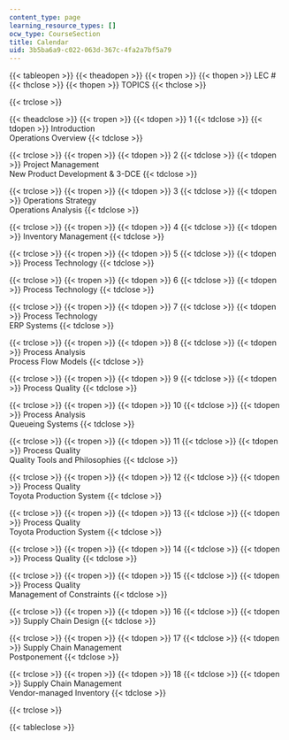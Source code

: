 ```yaml
---
content_type: page
learning_resource_types: []
ocw_type: CourseSection
title: Calendar
uid: 3b5ba6a9-c022-063d-367c-4fa2a7bf5a79
---
```


{{< tableopen >}}
{{< theadopen >}}
{{< tropen >}}
{{< thopen >}}
LEC #
{{< thclose >}}
{{< thopen >}}
TOPICS
{{< thclose >}}

{{< trclose >}}

{{< theadclose >}}
{{< tropen >}}
{{< tdopen >}}
1
{{< tdclose >}}
{{< tdopen >}}
Introduction  
Operations Overview
{{< tdclose >}}

{{< trclose >}}
{{< tropen >}}
{{< tdopen >}}
2
{{< tdclose >}}
{{< tdopen >}}
Project Management  
New Product Development & 3-DCE
{{< tdclose >}}

{{< trclose >}}
{{< tropen >}}
{{< tdopen >}}
3
{{< tdclose >}}
{{< tdopen >}}
Operations Strategy  
Operations Analysis
{{< tdclose >}}

{{< trclose >}}
{{< tropen >}}
{{< tdopen >}}
4
{{< tdclose >}}
{{< tdopen >}}
Inventory Management
{{< tdclose >}}

{{< trclose >}}
{{< tropen >}}
{{< tdopen >}}
5
{{< tdclose >}}
{{< tdopen >}}
Process Technology
{{< tdclose >}}

{{< trclose >}}
{{< tropen >}}
{{< tdopen >}}
6
{{< tdclose >}}
{{< tdopen >}}
Process Technology
{{< tdclose >}}

{{< trclose >}}
{{< tropen >}}
{{< tdopen >}}
7
{{< tdclose >}}
{{< tdopen >}}
Process Technology  
ERP Systems
{{< tdclose >}}

{{< trclose >}}
{{< tropen >}}
{{< tdopen >}}
8
{{< tdclose >}}
{{< tdopen >}}
Process Analysis  
Process Flow Models
{{< tdclose >}}

{{< trclose >}}
{{< tropen >}}
{{< tdopen >}}
9
{{< tdclose >}}
{{< tdopen >}}
Process Quality
{{< tdclose >}}

{{< trclose >}}
{{< tropen >}}
{{< tdopen >}}
10
{{< tdclose >}}
{{< tdopen >}}
Process Analysis  
Queueing Systems
{{< tdclose >}}

{{< trclose >}}
{{< tropen >}}
{{< tdopen >}}
11
{{< tdclose >}}
{{< tdopen >}}
Process Quality  
Quality Tools and Philosophies
{{< tdclose >}}

{{< trclose >}}
{{< tropen >}}
{{< tdopen >}}
12
{{< tdclose >}}
{{< tdopen >}}
Process Quality  
Toyota Production System
{{< tdclose >}}

{{< trclose >}}
{{< tropen >}}
{{< tdopen >}}
13
{{< tdclose >}}
{{< tdopen >}}
Process Quality  
Toyota Production System
{{< tdclose >}}

{{< trclose >}}
{{< tropen >}}
{{< tdopen >}}
14
{{< tdclose >}}
{{< tdopen >}}
Process Quality
{{< tdclose >}}

{{< trclose >}}
{{< tropen >}}
{{< tdopen >}}
15
{{< tdclose >}}
{{< tdopen >}}
Process Quality  
Management of Constraints
{{< tdclose >}}

{{< trclose >}}
{{< tropen >}}
{{< tdopen >}}
16
{{< tdclose >}}
{{< tdopen >}}
Supply Chain Design
{{< tdclose >}}

{{< trclose >}}
{{< tropen >}}
{{< tdopen >}}
17
{{< tdclose >}}
{{< tdopen >}}
Supply Chain Management  
Postponement
{{< tdclose >}}

{{< trclose >}}
{{< tropen >}}
{{< tdopen >}}
18
{{< tdclose >}}
{{< tdopen >}}
Supply Chain Management  
Vendor-managed Inventory
{{< tdclose >}}

{{< trclose >}}

{{< tableclose >}}